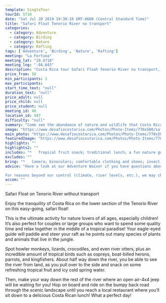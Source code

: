 ```yaml
---
template: SingleTour
tourId: 5710
date: "Sat Jul 20 2019 19:30:10 GMT-0600 (Central Standard Time)"
title: "Safari Float Tenorio River no transport"
categories: 
  - category: Adventure
  - category: Birding
  - category: Nature
  - category: Rafting
tags: ['Adventure', 'Birding', 'Nature', 'Rafting']
meeting: "La Fortuna"
meeting_lat: "10.4718"
meeting_lng: "-84.643"
description: "Costa Rica tour Safari Float Tenorio River no transport, id 5710"
price_from: 58
min_participants: 2
max_participants: 
start_time_text: "null"
duration_text: "null"
price_adult: null
price_child: null
price_student: null
meeting_id: 40
location_id: 497
difficulty: "null"
summary: "Come see the abundance of nature and wildlife that Costa Rica has to offer! The Safari Float consists of a two-hour float down the Tenorio River and is the perfect activity for nature lovers of all ages – children love this tour ! As you float down the river, your naturalist guide will paddle and steer your boat, while pointing out all of the exotic wildlife- birds, insects, vegetation and even monkeys and crocodiles! A..."
image: "https://www.desafiocostarica.com/Photos/Photo-Items/770x500/safari-float-on-the-tenorio-river-without-transportation-1430069231.jpg"
main_photo: "https://www.desafiocostarica.com/Photos/Photo-Items/770x500/safari-float-on-the-tenorio-river-without-transportation-1430069231.jpg"
featuredImage: "https://www.desafiocostarica.com/Photos/Photo-Items/770x500/safari-float-on-the-tenorio-river-without-transportation-1430069231.jpg"
highlights: ""
highlights2: ""
includes: "*   Tropical fruit snack; traditional lunch; a fun nature guide"
excludes: ""
bring: "*   Camera; binoculars; comfortable clothing and shoes; insect repellent; sunscreen; a little extra spending money in case you want to buy some beers or souvenirs; a big smile!"
advice: "Have a look at our Adventure Waiver if you have questions about our Costa Rica adventure tour policies.

For reasons beyond our control (climate, river levels, etc.), we may change to a more-suitable tour with an equal or similar adventure-appeal or offer other tour options so you don't miss out on a fun day in Costa Rica. We reserve the right to cancel a trip due to unfavorable conditions & will only run a tour according to our policies. Full refund is given if (on rare occasion) no tour is run. This adventure involves some inherent risk and physical exertion, so you must be in good physical condition!"
accom: ""
---
```

Safari Float on Tenorio River without transport

Enjoy the tranquility of Costa Rica on the lower section of the Tenorio River on this easy-going, safari float!

This is the ultimate activity for nature lovers of all ages, especially children! It’s also perfect for couples or large groups who want to spend some quality time and relax together in the middle of a tropical paradise! Your eagle-eyed guide will paddle and steer your raft as he points out many species of plants and animals that live in the jungle.

Spot howler monkeys, lizards, crocodiles, and even river otters, plus an incredible amount of tropical birds such as ospreys, boat-billed herons, parrots, and kingfishers. About half way down the river, you be able to see the river from land, as you pull over to the side and snack on some refreshing tropical fruit and icy cold spring water.

Then, make your way down the rest of the river where an open air-4x4 jeep will be waiting for you! Hop on board and ride on the bumpy back road through the scenic landscape until you reach a local restaurant where you’ll sit down to a delicious Costa Rican lunch! What a perfect day!